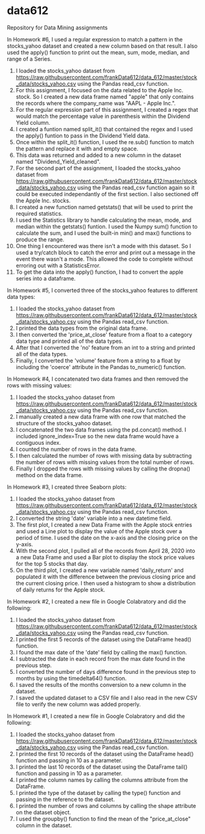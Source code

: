 # data612
Repository for Data Mining assignments 

In Homework #6, I used a regular expression to match a pattern in the stocks_yahoo dataset and created a new column based on that result.  I also used the apply() function to print out the mean, sum, mode, median, and range of a Series.
1. I loaded the stocks_yahoo dataset from https://raw.githubusercontent.com/frankData612/data_612/master/stock_data/stocks_yahoo.csv using the Pandas read_csv function.
2. For this assignment, I focused on the data related to the Apple Inc. stock.  So I created a new data frame named "apple" that only contains the records where the company_name was "AAPL - Apple Inc.".
3. For the regular expression part of this assignment, I created a regex that would match the percentage value in parenthesis within the Dividend Yield column.
4. I created a funtion named split_it() that contained the regex and I used the apply() funtion to pass in the Dividend Yield data.
5. Once within the split_it() function, I used the re.sub() function to match the pattern and replace it with and empty space.  
6. This data was returned and added to a new column in the dataset named "Dividend_Yield_cleaned".
7. For the second part of the assignment, I loaded the stocks_yahoo dataset from https://raw.githubusercontent.com/frankData612/data_612/master/stock_data/stocks_yahoo.csv using the Pandas read_csv function again so it could be executed independantly of the first section.  I also sectioned off the Apple Inc. stocks.
8. I created a new function named getstats() that will be used to print the required statistics.  
9. I used the Statistics library to handle calculating the mean, mode, and median within the getstats() funtion.  I used the Numpy sum() function to calculate the sum, and I used the built-in min() and max() functions to produce the range.
10. One thing I encountered was there isn't a mode with this dataset. So I used a try/catch block to catch the error and print out a message in the event there wasn't a mode.  This allowed the code to complete without erroring out with a StatisticsError.
11. To get the data into the apply() function, I had to convert the apple series into a dataframe.

In Homework #5, I converted three of the stocks_yahoo features to different data types:
1. I loaded the stocks_yahoo dataset from https://raw.githubusercontent.com/frankData612/data_612/master/stock_data/stocks_yahoo.csv using the Pandas read_csv function.
2. I printed the data types from the original data frame.
3. I then converted the 'price_at_close' feature from a float to a category data type and printed all of the data types.
4. After that I converted the 'no' feature from an int to a string and printed all of the data types.
5. Finally, I converted the 'volume' feature from a string to a float by including the 'coerce' attribute in the Pandas to_numeric() function.

In Homework #4, I concatenated two data frames and then removed the rows with missing values:
1. I loaded the stocks_yahoo dataset from https://raw.githubusercontent.com/frankData612/data_612/master/stock_data/stocks_yahoo.csv using the Pandas read_csv function.
2. I manually created a new data frame with one row that matched the structure of the stocks_yahoo dataset.
3. I concatenated the two data frames using the pd.concat() method.  I included ignore_index=True so the new data frame would have a contiguous index.
4. I counted the number of rows in the data frame.
5. I then calculated the number of rows with missing data by subtracting the number of rows with missing values from the total number of rows.
6. Finally I dropped the rows with missing values by calling the dropna() method on the data frame.

In Homework #3, I created three Seaborn plots:
1. I loaded the stocks_yahoo dataset from https://raw.githubusercontent.com/frankData612/data_612/master/stock_data/stocks_yahoo.csv using the Pandas read_csv function.
2. I converted the string 'date' variable into a new datetime field.  
3. The first plot, I created a new Data Frame with the Apple stock entries and used a Line plot to display the value of the Apple stock over a period of time. I used the date on the x-axis and the closing price on the y-axis.
4. With the second plot, I pulled all of the records from April 28, 2020 into a new Data Frame and used a Bar plot to display the stock price values for the top 5 stocks that day.
5. On the third plot, I created a new variable named 'daily_return' and populated it with the difference between the previous closing price and the current closing price.  I then used a histogram to show a distribution of daily returns for the Apple stock.


In Homework #2, I created a new file in Google Colabratory and did the following:
1. I loaded the stocks_yahoo dataset from https://raw.githubusercontent.com/frankData612/data_612/master/stock_data/stocks_yahoo.csv using the Pandas read_csv function.
2. I printed the first 5 records of the dataset using the DataFrame head() function.
3. I found the max date of the 'date' field by calling the max() function.
4. I subtracted the date in each record from the max date found in the previous step.
5. I converted the number of days difference found in the previous step to months by using the timedelta64() function.
6. I saved the results of the months conversion to a new column in the dataset.
7. I saved the updated dataset to a CSV file and I also read in the new CSV file to verify the new column was added properly.


In Homework #1, I created a new file in Google Colabratory and did the following:
1. I loaded the stocks_yahoo dataset from https://raw.githubusercontent.com/frankData612/data_612/master/stock_data/stocks_yahoo.csv using the Pandas read_csv function.
2. I printed the first 10 records of the dataset using the DataFrame head() function and passing in 10 as a parameter.
3. I printed the last 10 records of the dataset using the DataFrame tail() function and passing in 10 as a parameter.
4. I printed the column names by calling the columns attribute from the DataFrame.
5. I printed the type of the dataset by calling the type() function and passing in the reference to the dataset.
6. I printed the number of rows and columns by calling the shape attribute on the dataset object.
7. I used the groupby() function to find the mean of the "price_at_close" column in the dataset.
